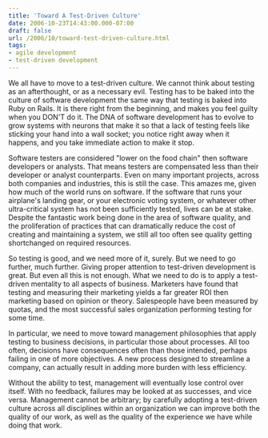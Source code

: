 ```yaml
---
title: 'Toward A Test-Driven Culture'
date: 2006-10-23T14:43:00.000-07:00
draft: false
url: /2006/10/toward-test-driven-culture.html
tags: 
- agile development
- test-driven development
---
```


We all have to move to a test-driven culture. We cannot think about testing as an afterthought, or as a necessary evil. Testing has to be baked into the culture of software development the same way that testing is baked into Ruby on Rails. It is there right from the beginning, and makes you feel guilty when you DON'T do it. The DNA of software development has to evolve to grow systems with neurons that make it so that a lack of testing feels like sticking your hand into a wall socket; you notice right away when it happens, and you take immediate action to make it stop.  
  
Software testers are considered "lower on the food chain" then software developers or analysts. That means testers are compensated less than their developer or analyst counterparts. Even on many important projects, across both companies and industries, this is still the case. This amazes me, given how much of the world runs on software. If the software that runs your airplane's landing gear, or your electronic voting system, or whatever other ultra-critical system has not been sufficiently tested, lives can be at stake. Despite the fantastic work being done in the area of software quality, and the proliferation of practices that can dramatically reduce the cost of creating and maintaining a system, we still all too often see quality getting shortchanged on required resources.  
  
So testing is good, and we need more of it, surely. But we need to go further, much further. Giving proper attention to test-driven development is great. But even all this is not enough. What we need to do is to apply a test-driven mentality to all aspects of business. Marketers have found that testing and measuring their marketing yields a far greater ROI then marketing based on opinion or theory. Salespeople have been measured by quotas, and the most successful sales organization performing testing for some time.  
  
In particular, we need to move toward management philosophies that apply testing to business decisions, in particular those about processes. All too often, decisions have consequences often than those intended, perhaps failing in one of more objectives. A new process designed to streamline a company, can actually result in adding more burden with less efficiency.  
  
Without the ability to test, management will eventually lose control over itself. With no feedback, failures may be looked at as successes, and vice versa. Management cannot be arbitrary; by carefully adopting a test-driven culture across all disciplines within an organization we can improve both the quality of our work, as well as the quality of the experience we have while doing that work.